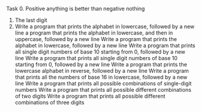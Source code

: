 Task 0. Positive anything is better than negative nothing
1. The last digit
2. Write a program that prints the alphabet in lowercase, followed by a new line
 a program that prints the alphabet in lowercase, and then in uppercase, followed by a new line
Write a program that prints the alphabet in lowercase, followed by a new line
Write a program that prints all single digit numbers of base 10 starting from 0, followed by a new line
Write a program that prints all single digit numbers of base 10 starting from 0, followed by a new line
Write a program that prints the lowercase alphabet in reverse, followed by a new line
Write a program that prints all the numbers of base 16 in lowercase, followed by a new line
Write a program that prints all possible combinations of single-digit numbers
Write a program that prints all possible different combinations of two digits
Write a program that prints all possible different combinations of three digits
